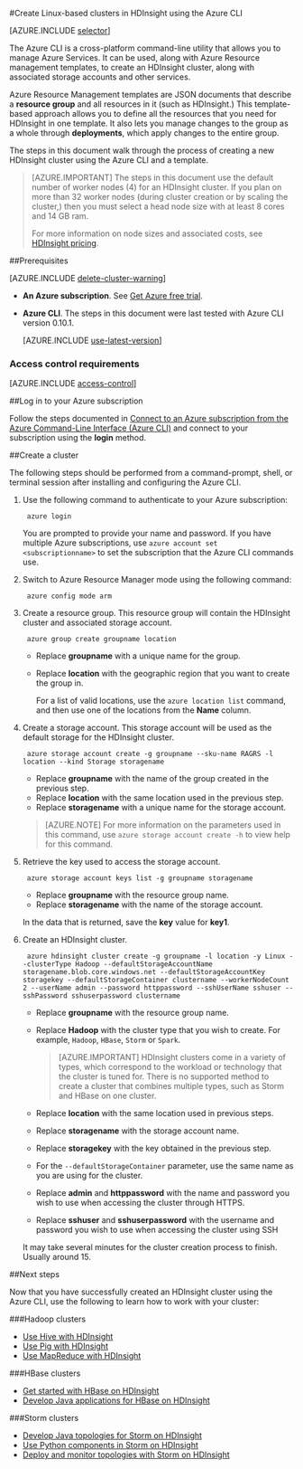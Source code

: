 <properties
    pageTitle="Create Hadoop, HBase, or Storm clusters on Linux in HDInsight using the cross-platform Azure CLI | Microsoft Azure"
    description="Learn how to create Linux-based HDInsight clusters using the cross-platform Azure CLI, Azure Resource Manager templates, and the Azure REST API. You can specify the cluster type (Hadoop, HBase, or Storm,) or use scripts to install custom components.."
    services="hdinsight"
    documentationCenter=""
    authors="Blackmist"
    manager="jhubbard"
    editor="cgronlun"
    tags="azure-portal"/>

<tags
    ms.service="hdinsight"
    ms.devlang="na"
    ms.topic="article"
    ms.tgt_pltfrm="na"
    ms.workload="big-data"
    ms.date="09/20/2016"
    ms.author="larryfr"/>

#<a name="create-linux-based-clusters-in-hdinsight-using-the-azure-cli"></a>Create Linux-based clusters in HDInsight using the Azure CLI

[AZURE.INCLUDE [selector](../../includes/hdinsight-selector-create-clusters.md)]

The Azure CLI is a cross-platform command-line utility that allows you to manage Azure Services. It can be used, along with Azure Resource management templates, to create an HDInsight cluster, along with associated storage accounts and other services.

Azure Resource Management templates are JSON documents that describe a __resource group__ and all resources in it (such as HDInsight.) This template-based approach allows you to define all the resources that you need for HDInsight in one template. It also lets you manage changes to the group as a whole through __deployments__, which apply changes to the entire group.

The steps in this document walk through the process of creating a new HDInsight cluster using the Azure CLI and a template.

> [AZURE.IMPORTANT] The steps in this document use the default number of worker nodes (4) for an HDInsight cluster. If you plan on more than 32 worker nodes (during cluster creation or by scaling the cluster,) then you must select a head node size with at least 8 cores and 14 GB ram.
>
> For more information on node sizes and associated costs, see [HDInsight pricing](https://azure.microsoft.com/pricing/details/hdinsight/).

##<a name="prerequisites"></a>Prerequisites

[AZURE.INCLUDE [delete-cluster-warning](../../includes/hdinsight-delete-cluster-warning.md)]

- **An Azure subscription**. See [Get Azure free trial](https://azure.microsoft.com/documentation/videos/get-azure-free-trial-for-testing-hadoop-in-hdinsight/).
- __Azure CLI__. The steps in this document were last tested with Azure CLI version 0.10.1.

    [AZURE.INCLUDE [use-latest-version](../../includes/hdinsight-use-latest-cli.md)] 


### <a name="access-control-requirements"></a>Access control requirements

[AZURE.INCLUDE [access-control](../../includes/hdinsight-access-control-requirements.md)]

##<a name="log-in-to-your-azure-subscription"></a>Log in to your Azure subscription

Follow the steps documented in [Connect to an Azure subscription from the Azure Command-Line Interface (Azure CLI)](../xplat-cli-connect.md) and connect to your subscription using the __login__ method.

##<a name="create-a-cluster"></a>Create a cluster

The following steps should be performed from a command-prompt, shell, or terminal session after installing and configuring the Azure CLI.

1. Use the following command to authenticate to your Azure subscription:

        azure login

    You are prompted to provide your name and password. If you have multiple Azure subscriptions, use `azure account set <subscriptionname>` to set the subscription that the Azure CLI commands use.

3. Switch to Azure Resource Manager mode using the following command:

        azure config mode arm

4. Create a resource group. This resource group will contain the HDInsight cluster and associated storage account.

        azure group create groupname location
        
    * Replace __groupname__ with a unique name for the group. 
    * Replace __location__ with the geographic region that you want to create the group in. 
    
        For a list of valid locations, use the `azure location list` command, and then use one of the locations from the __Name__ column.

5. Create a storage account. This storage account will be used as the default storage for the HDInsight cluster.

        azure storage account create -g groupname --sku-name RAGRS -l location --kind Storage storagename
        
     * Replace __groupname__ with the name of the group created in the previous step.
     * Replace __location__ with the same location used in the previous step. 
     * Replace __storagename__ with a unique name for the storage account.
     
     > [AZURE.NOTE] For more information on the parameters used in this command, use `azure storage account create -h` to view help for this command.

5. Retrieve the key used to access the storage account.

        azure storage account keys list -g groupname storagename
        
    * Replace __groupname__ with the resource group name.
    * Replace __storagename__ with the name of the storage account.
    
    In the data that is returned, save the __key__ value for __key1__.

6. Create an HDInsight cluster.

        azure hdinsight cluster create -g groupname -l location -y Linux --clusterType Hadoop --defaultStorageAccountName storagename.blob.core.windows.net --defaultStorageAccountKey storagekey --defaultStorageContainer clustername --workerNodeCount 2 --userName admin --password httppassword --sshUserName sshuser --sshPassword sshuserpassword clustername

    * Replace __groupname__ with the resource group name.

    * Replace __Hadoop__ with the cluster type that you wish to create. For example, `Hadoop`, `HBase`, `Storm` or `Spark`.

        > [AZURE.IMPORTANT] HDInsight clusters come in a variety of types, which correspond to the workload or technology that the cluster is tuned for. There is no supported method to create a cluster that combines multiple types, such as Storm and HBase on one cluster. 

    * Replace __location__ with the same location used in previous steps.

    * Replace __storagename__ with the storage account name.

    * Replace __storagekey__ with the key obtained in the previous step. 

    * For the `--defaultStorageContainer` parameter, use the same name as you are using for the cluster.

    * Replace __admin__ and __httppassword__ with the name and password you wish to use when accessing the cluster through HTTPS.

    * Replace __sshuser__ and __sshuserpassword__ with the username and password you wish to use when accessing the cluster using SSH

    It may take several minutes for the cluster creation process to finish. Usually around 15.

##<a name="next-steps"></a>Next steps

Now that you have successfully created an HDInsight cluster using the Azure CLI, use the following to learn how to work with your cluster:

###<a name="hadoop-clusters"></a>Hadoop clusters

* [Use Hive with HDInsight](hdinsight-use-hive.md)
* [Use Pig with HDInsight](hdinsight-use-pig.md)
* [Use MapReduce with HDInsight](hdinsight-use-mapreduce.md)

###<a name="hbase-clusters"></a>HBase clusters

* [Get started with HBase on HDInsight](hdinsight-hbase-tutorial-get-started-linux.md)
* [Develop Java applications for HBase on HDInsight](hdinsight-hbase-build-java-maven-linux.md)

###<a name="storm-clusters"></a>Storm clusters

* [Develop Java topologies for Storm on HDInsight](hdinsight-storm-develop-java-topology.md)
* [Use Python components in Storm on HDInsight](hdinsight-storm-develop-python-topology.md)
* [Deploy and monitor topologies with Storm on HDInsight](hdinsight-storm-deploy-monitor-topology-linux.md)
